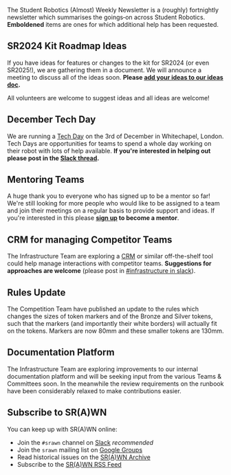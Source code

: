 The Student Robotics (Almost) Weekly Newsletter is a (roughly) fortnightly newsletter which summarises the goings‐on across Student Robotics. **Emboldened** items are ones for which additional help has been requested.

## SR2024 Kit Roadmap Ideas

If you have ideas for features or changes to the kit for SR2024 (or even SR2025!), we are gathering them in a document. We will announce a meeting to discuss all of the ideas soon. **Please [add your ideas to our ideas doc](https://docs.google.com/document/d/1LPeSuchNcsNS6P1QKz0Catd80kKYswcYzVnj0VsMaCo/edit?usp=sharing).**

All volunteers are welcome to suggest ideas and all ideas are welcome!

## December Tech Day

We are running a [Tech Day](https://studentrobotics.org/events/sr2023/london-tech-day-december/) on the 3rd of December in Whitechapel, London. Tech Days are opportunities for teams to spend a whole day working on their robot with lots of help available. **If you're interested in helping out please post in the [Slack thread](https://studentrobotics.slack.com/archives/CDCJ93YMC/p1668717579317229).**

## Mentoring Teams

A huge thank you to everyone who has signed up to be a mentor so far! We're still looking for more people who would like to be assigned to a team and join their meetings on a regular basis to provide support and ideas. If you're interested in this please **[sign up](https://docs.google.com/forms/d/1lNGjfSpTzXeQRxv0WDn3X8mL_kBJWcwb69zNNZm08KU/edit) to become a mentor**.

## CRM for managing Competitor Teams

The Infrastructure Team are exploring a [CRM](https://en.wikipedia.org/wiki/Customer_relationship_management) or similar off-the-shelf tool could help manage interactions with competitor teams. **Suggestions for approaches are welcome** (please post in [#infrastructure in slack](https://app.slack.com/client/T0EEPF1LH/C02BXUAK33M)).

## Rules Update

The Competition Team have published an update to the rules which changes the sizes of token markers and of the Bronze and Silver tokens, such that the markers (and importantly their white borders) will actually fit on the tokens. Markers are now 80mm and these smaller tokens are 130mm.

## Documentation Platform

The Infrastructure Team are exploring improvements to our internal documentation platform and will be seeking input from the various Teams & Committees soon. In the meanwhile the review requirements on the runbook have been considerably relaxed to make contributions easier.

## Subscribe to SR(A)WN

You can keep up with SR(A)WN online:

- Join the `#srawn` channel on [Slack](https://app.slack.com/client/T0EEPF1LH/C01GBT8NMSN) _recommended_
- Join the `srawn` mailing list on [Google Groups](https://groups.google.com/g/srawn)
- Read historical issues on the [SR(A)WN Archive](https://studentrobotics.org/srawn)
- Subscribe to the [SR(A)WN RSS Feed](https://studentrobotics.org/srawn/rss.xml)
